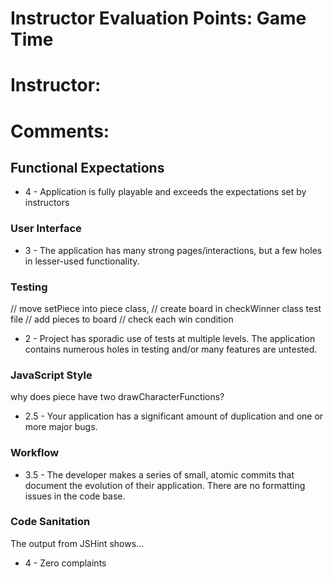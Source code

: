 # Instructor Evaluation Points: Game Time
# Instructor:
# Comments:

## Functional Expectations

* 4 - Application is fully playable and exceeds the expectations set by instructors

### User Interface

* 3 - The application has many strong pages/interactions, but a few holes in lesser-used functionality.

### Testing

// move setPiece into piece class,
// create board in checkWinner class test file
// add pieces to board
// check each win condition

* 2 - Project has sporadic use of tests at multiple levels. The application contains numerous holes in testing and/or many features are untested.


### JavaScript Style

why does piece have two drawCharacterFunctions?

* 2.5 - Your application has a significant amount of duplication and one or more major bugs.

### Workflow

* 3.5 - The developer makes a series of small, atomic commits that document the evolution of their application. There are no formatting issues in the code base.

### Code Sanitation

The output from JSHint shows…

* 4 - Zero complaints
